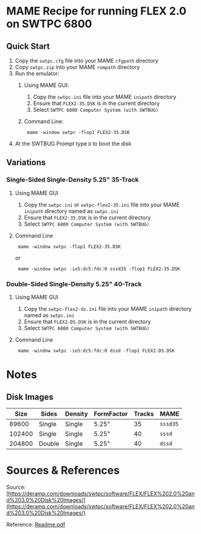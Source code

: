 # MAME Recipe for running FLEX 2.0 on SWTPC 6800

## Quick Start
1. Copy the `swtpc.cfg` file into your MAME `cfgpath` directory
2. Copy `swtpc.zip` into your MAME `rompath` directory
3. Run the emulator:
    1. Using MAME GUI:
        1. Copy the `swtpc.ini` file into your MAME `inipath` directory
        2. Ensure that `FLEX2-35.DSK` is in the current directory
        3. Select `SWTPC 6800 Computer System (with SWTBUG)`
    2. Command Line:

            mame -window swtpc -flop1 FLEX2-35.DSK

4. At the SWTBUG Prompt type `D` to boot the disk

## Variations
### Single-Sided Single-Density 5.25" 35-Track
1. Using MAME GUI
    1. Copy the `swtpc.ini` or `swtpc-flex2-35.ini` file into your MAME `inipath` directory named as `swtpc.ini`
    2. Ensure that `FLEX2-35.DSK` is in the current directory
    3. Select `SWTPC 6800 Computer System (with SWTBUG)`

2. Command Line

        mame -window swtpc -flop1 FLEX2-35.DSK

    or

        mame -window swtpc -io5:dc5:fdc:0 sssd35 -flop1 FLEX2-35.DSK


### Double-Sided Single-Density 5.25" 40-Track
1. Using MAME GUI
    1. Copy the `swtpc-flex2-ds.ini` file into your MAME `inipath` directory named as `swtpc.ini`
    2. Ensure that `FLEX2-DS.DSK` is in the current directory
    3. Select `SWTPC 6800 Computer System (with SWTBUG)`

2. Command Line

        mame -window swtpc -io5:dc5:fdc:0 dssd -flop1 FLEX2-DS.DSK

# Notes
## Disk Images

|Size|Sides|Density|FormFactor|Tracks|MAME|
|----|-----|-------|----------|------|----|
|89600|Single|Single|5.25"|35|`sssd35`|
|102400|Single|Single|5.25"|40|`sssd`|
|204800|Double|Single|5.25"|40|`dssd`|

# Sources & References

Source: [https://deramp.com/downloads/swtpc/software/FLEX/FLEX%202.0%20and%203.0%20Disk%20Images/](https://deramp.com/downloads/swtpc/software/FLEX/FLEX%202.0%20and%203.0%20Disk%20Images/)

Reference: [Readme.pdf](https://deramp.com/downloads/swtpc/software/FLEX/FLEX%202.0%20and%203.0%20Disk%20Images/-ReadMe.pdf)


